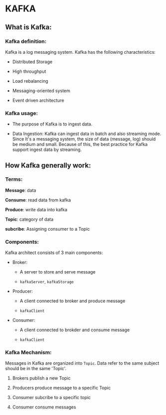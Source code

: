 # KAFKA

## What is Kafka:

### Kafka definition:

Kafka is a log messaging system. Kafka has the following characteristics:

* Distributed Storage

* High throughput

* Load rebalancing

* Messaging-oriented system

* Event driven architecture


### Kafka usage:

* The purpose of Kafka is to ingest data. 

* Data Ingestion: Kafka can ingest data in batch and also streaming mode. Since It's a messaging system, the size of data (message, log) should be medium and small. Because of this, the best practice for Kafka support ingest data by streaming.

## How Kafka generally work:

### Terms:

**Message**: data

**Consume**: read data from kafka

**Produce**: write data into kafka

**Topic**: category of data 

**subcribe**: Assigning consumer to a Topic

### Components:

Kafka architect consists of 3 main components:

* Broker:

	* A server to store and serve message   

	* `kafkaServer`, `kafkaStorage`

* Producer: 

	*  A client connected to broker and produce message
	
	* `kafkaClient`

* Consumer:

	* A client connected to brokder and consume message

	* `kafkaClient`

### Kafka Mechanism:

Messages in Kafka are organized into `Topic`. Data refer to the same subject should be in the same 'Topic'.

1. Brokers publish a new Topic

2. Producers produce message to a specific Topic

3. Consumer subcribe to a specific topic

4. Consumer consume messages
